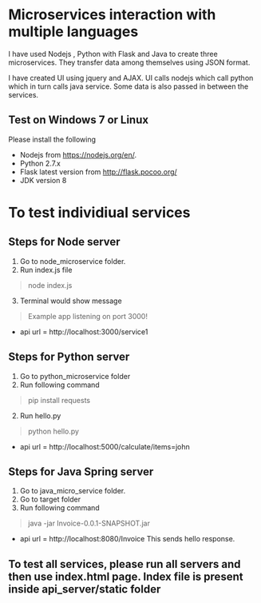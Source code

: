 # Microservices interaction with multiple languages

I have used Nodejs , Python with Flask and Java to create three microservices. They transfer data among themselves using JSON format.

I have created UI using jquery and AJAX. UI calls nodejs which call python which in turn calls java service. Some data is also passed in between the services. 

## Test on Windows 7 or Linux
Please install the following 
- Nodejs from https://nodejs.org/en/.
- Python 2.7.x 
- Flask latest version from http://flask.pocoo.org/
- JDK version 8

# To test individiual services

## Steps for Node server
1. Go to node_microservice folder.
2. Run index.js file
> node index.js
3. Terminal would show message
> Example app listening on port 3000!
- api url = http://localhost:3000/service1

## Steps for Python server
1. Go to python_microservice folder
2. Run following command
> pip install requests 
2. Run hello.py
> python hello.py
- api url = http://localhost:5000/calculate/items=john

## Steps for Java Spring server
1. Go to java_micro_service folder.
2. Go to target folder
3. Run following command 
> java -jar Invoice-0.0.1-SNAPSHOT.jar
- api url = http://localhost:8080/Invoice
This sends hello response.

## To test all services, please run all servers and then use index.html page. Index file is present inside api_server/static folder
